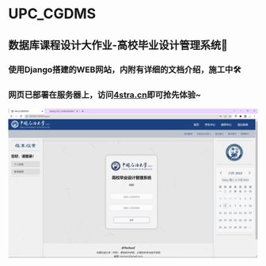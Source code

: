 # UPC_CGDMS
## 数据库课程设计大作业-高校毕业设计管理系统🤗
### 使用Django搭建的WEB网站，内附有详细的文档介绍，施工中🛠️
### 网页已部署在服务器上，访问[4stra.cn](www.4stra.cn)即可抢先体验~
![网页预览图](/preview.png)
